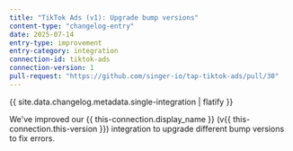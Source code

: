 ```yaml
---
title: "TikTok Ads (v1): Upgrade bump versions"
content-type: "changelog-entry"
date: 2025-07-14
entry-type: improvement
entry-category: integration
connection-id: tiktok-ads
connection-version: 1
pull-request: "https://github.com/singer-io/tap-tiktok-ads/pull/30"
---
```

{{ site.data.changelog.metadata.single-integration | flatify }}

We've improved our {{ this-connection.display_name }} (v{{ this-connection.this-version }}) integration to upgrade different bump versions to fix errors.